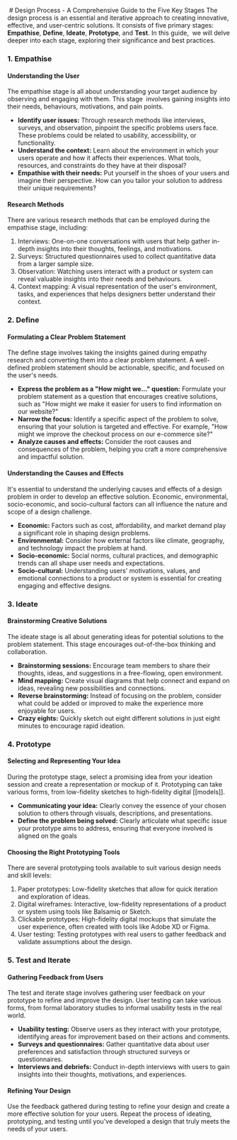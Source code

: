  # Design Process - A Comprehensive Guide to the Five Key Stages
The design process is an essential and iterative approach to creating innovative, effective, and user-centric solutions.
It consists of five primary stages: **Empathise**, **Define**, **Ideate**, **Prototype**, and **Test**. In this guide, 
we will delve deeper into each stage, exploring their significance and best practices.
### 1. Empathise
#### Understanding the User
The empathise stage is all about understanding your target audience by observing and engaging with them. This stage 
involves gaining insights into their needs, behaviours, motivations, and pain points.
- **Identify user issues:** Through research methods like interviews, surveys, and observation, pinpoint the specific problems users face. These problems could be related to usability, accessibility, or functionality.
- **Understand the context:** Learn about the environment in which your users operate and how it affects their experiences. What tools, resources, and constraints do they have at their disposal?
- **Empathise with their needs:** Put yourself in the shoes of your users and imagine their perspective. How can you tailor your solution to address their unique requirements?
#### Research Methods
There are various research methods that can be employed during the empathise stage, including:
1. Interviews: One-on-one conversations with users that help gather in-depth insights into their thoughts, feelings, and motivations.
2. Surveys: Structured questionnaires used to collect quantitative data from a larger sample size.
3. Observation: Watching users interact with a product or system can reveal valuable insights into their needs and behaviours.
4. Context mapping: A visual representation of the user's environment, tasks, and experiences that helps designers better understand their context.
### 2. Define
#### Formulating a Clear Problem Statement
The define stage involves taking the insights gained during empathy research and converting them into a clear problem statement. A well-defined problem statement should be actionable, specific, and focused on the user's needs.
- **Express the problem as a "How might we..." question:** Formulate your problem statement as a question that encourages creative solutions, such as "How might we make it easier for users to find information on our website?"
- **Narrow the focus:** Identify a specific aspect of the problem to solve, ensuring that your solution is targeted and effective. For example, "How might we improve the checkout process on our e-commerce site?"
- **Analyze causes and effects:** Consider the root causes and consequences of the problem, helping you craft a more comprehensive and impactful solution.
#### Understanding the Causes and Effects
It's essential to understand the underlying causes and effects of a design problem in order to develop an effective solution. Economic, environmental, socio-economic, and socio-cultural factors can all influence the nature and scope of a design challenge.
- **Economic:** Factors such as cost, affordability, and market demand play a significant role in shaping design problems.
- **Environmental:** Consider how external factors like climate, geography, and technology impact the problem at hand.
- **Socio-economic:** Social norms, cultural practices, and demographic trends can all shape user needs and expectations.
- **Socio-cultural:** Understanding users' motivations, values, and emotional connections to a product or system is essential for creating engaging and effective designs.
### 3. Ideate
#### Brainstorming Creative Solutions
The ideate stage is all about generating ideas for potential solutions to the problem statement. This stage encourages out-of-the-box thinking and collaboration.
- **Brainstorming sessions:** Encourage team members to share their thoughts, ideas, and suggestions in a free-flowing, open environment.
- **Mind mapping:** Create visual diagrams that help connect and expand on ideas, revealing new possibilities and connections.
- **Reverse brainstorming:** Instead of focusing on the problem, consider what could be added or improved to make the experience more enjoyable for users.
- **Crazy eights:** Quickly sketch out eight different solutions in just eight minutes to encourage rapid ideation.
### 4. Prototype
#### Selecting and Representing Your Idea
During the prototype stage, select a promising idea from your ideation session and create a representation or mockup of it. Prototyping can take various forms, from low-fidelity sketches to high-fidelity digital [[models]].
- **Communicating your idea:** Clearly convey the essence of your chosen solution to others through visuals, descriptions, and presentations.
- **Define the problem being solved:** Clearly articulate what specific issue your prototype aims to address, ensuring that everyone involved is aligned on the goals
#### Choosing the Right Prototyping Tools
There are several prototyping tools available to suit various design needs and skill levels:
1. Paper prototypes: Low-fidelity sketches that allow for quick iteration and exploration of ideas.
2. Digital wireframes: Interactive, low-fidelity representations of a product or system using tools like Balsamiq or Sketch.
3. Clickable prototypes: High-fidelity digital mockups that simulate the user experience, often created with tools like Adobe XD or Figma.
4. User testing: Testing prototypes with real users to gather feedback and validate assumptions about the design.
### 5. Test and Iterate
#### Gathering Feedback from Users
The test and iterate stage involves gathering user feedback on your prototype to refine and improve the design. User testing can take various forms, from formal laboratory studies to informal usability tests in the real world.
- **Usability testing:** Observe users as they interact with your prototype, identifying areas for improvement based on their actions and comments.
- **Surveys and questionnaires:** Gather quantitative data about user preferences and satisfaction through structured surveys or questionnaires.
- **Interviews and debriefs:** Conduct in-depth interviews with users to gain insights into their thoughts, motivations, and experiences.
#### Refining Your Design
Use the feedback gathered during testing to refine your design and create a more effective solution for your users. Repeat the process of ideating, prototyping, and testing until you've developed a design that truly meets the needs of your users.
